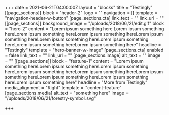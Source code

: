 +++
date = 2021-06-21T04:00:00Z
layout = "blocks"
title = "Testingly"
[[page_sections]]
block = "header-2"
logo = ""
navigation = []
template = "navigation-header-w-button"
[page_sections.cta]
link_text = ""
link_url = ""
[[page_sections]]
background_image = "/uploads/2018/06/21/edit.gif"
block = "hero-2"
content = "Lorem ipsum something here Lorem ipsum something hereLorem ipsum something hereLorem ipsum something hereLorem ipsum something hereLorem ipsum something hereLorem ipsum something hereLorem ipsum something hereLorem ipsum something here"
headline = "Testingly"
template = "hero-banner-w-image"
[page_sections.cta]
enabled = false
link_text = ""
link_url = ""
[page_sections.image]
alt_text = ""
image = ""
[[page_sections]]
block = "feature-1"
content = "Lorem ipsum something hereLorem ipsum something hereLorem ipsum something hereLorem ipsum something hereLorem ipsum something hereLorem ipsum something hereLorem ipsum something hereLorem ipsum something hereLorem ipsum something here"
headline = "More from Testingly"
media_alignment = "Right"
template = "content-feature"
[page_sections.media]
alt_text = "something here"
image = "/uploads/2018/06/21/forestry-symbol.svg"

+++
